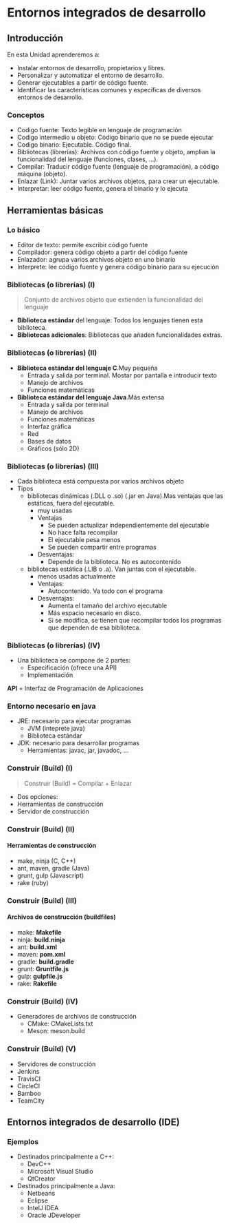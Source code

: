 # Entornos integrados de desarrollo

## Introducción


En esta Unidad aprenderemos a:

- Instalar entornos de desarrollo, propietarios y libres.
- Personalizar y automatizar el entorno de desarrollo.
- Generar ejecutables a partir de código fuente.
- Identificar las características comunes y específicas de diversos entornos de desarrollo.


### Conceptos

- Codigo fuente: Texto legible en lenguaje de programación
- Codigo intermedio u objeto: Código binario que no se puede ejecutar
- Codigo binario: Ejecutable. Código final.
- Bibliotecas (librerías): Archivos con código fuente y objeto, amplian la funcionalidad del lenguaje (funciones, clases, ...).
- Compilar: Traducir código fuente (lenguaje de programación), a código máquina (objeto).
- Enlazar (Link): Juntar varios archivos objetos, para crear un ejecutable.
- Interpretar: leer código fuente, genera el binario y lo ejecuta



## Herramientas básicas


### Lo básico

- Editor de texto: permite escribir código fuente
- Compilador: genera código objeto a partir del código fuente
- Enlazador: agrupa varios archivos objeto en uno binario
- Interprete: lee código fuente y genera código binario para su ejecución


### Bibliotecas (o librerías) (I)

> Conjunto de archivos objeto que extienden la funcionalidad del lenguaje

- __Biblioteca estándar__ del lenguaje: Todos los lenguajes tienen esta biblioteca.
- __Bibliotecas adicionales__: Bibliotecas que añaden funcionalidades extras.


### Bibliotecas (o librerías) (II)

- __Biblioteca estándar del lenguaje C__.Muy pequeña
  - Entrada y salida por terminal. Mostar por pantalla e introducir texto
  - Manejo de archivos
  - Funciones matemáticas
- __Biblioteca estándar del lenguaje Java__.Más extensa
  - Entrada y salida por terminal
  - Manejo de archivos
  - Funciones matemáticas
  - Interfaz gráfica 
  - Red
  - Bases de datos
  - Gráficos (sólo 2D)


### Bibliotecas (o librerías) (III)

- Cada biblioteca está compuesta por varios archivos objeto
- Tipos
  - bibliotecas dinámicas (.DLL o .so) (.jar en Java).Mas ventajas que las estáticas, fuera del ejecutable.
    - muy usadas
    - Ventajas
        - Se pueden actualizar independientemente del ejecutable
        - No hace falta recompilar
        - El ejecutable pesa menos
        - Se pueden compartir entre programas
     - Desventajas:
        - Depende de la biblioteca. No es autocontenido
  - bibliotecas estática (.LIB o .a). Van juntas con el ejecutable.
    - menos usadas actualmente
    - Ventajas:
        - Autocontenido. Va todo con el programa
    - Desventajas:
        - Aumenta el tamaño del archivo ejecutable
        - Más espacio necesario en disco.
        - Si se modifica, se tienen que recompilar todos los programas que dependen de esa biblioteca.

### Bibliotecas (o librerías) (IV)

- Una biblioteca se compone de 2 partes:
  - Especificación (ofrece una API)
  - Implementación 

__API__ = Interfaz de Programación de Aplicaciones


### Entorno necesario en java

- JRE: necesario para ejecutar programas
  - JVM (inteprete java)
  - Biblioteca estándar
- JDK: necesario para desarrollar programas
  - Herramientas: javac, jar, javadoc, ...


### Construir (Build) (I) 

> Construir (Build) = Compilar + Enlazar

- Dos opciones:
 - Herramientas de construcción
 - Servidor de construcción


### Construir (Build) (II) 
#### __Herramientas de construcción__

  - make, ninja (C, C++)
  - ant, maven, gradle (Java)
  - grunt, gulp (Javascript)
  - rake (ruby)


### Construir (Build) (III) 
#### __Archivos de construcción (buildfiles)__

  - make: __Makefile__
  - ninja: __build.ninja__
  - ant: __build.xml__
  - maven: __pom.xml__
  - gradle: __build.gradle__
  - grunt: __Gruntfile.js__
  - gulp: __gulpfile.js__
  - rake: __Rakefile__


### Construir (Build) (IV) 

- Generadores de archivos de construcción
  - CMake: CMakeLists.txt
  - Meson: meson.build  


### Construir (Build) (V) 

 - Servidores de construcción
  - Jenkins 
  - TravisCI
  - CircleCI
  - Bamboo
  - TeamCity



## Entornos integrados de desarrollo (IDE)


### Ejemplos

- Destinados principalmente a C++:
  - DevC++
  - Microsoft Visual Studio
  - QtCreator
- Destinados principalmente a Java:
  - Netbeans
  - Eclipse
  - IntelJ IDEA
  - Oracle JDeveloper

 
